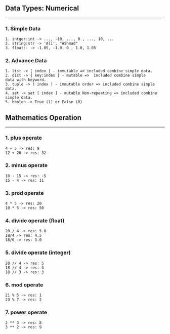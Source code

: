 ## Data Types: Numerical

---
### 1. Simple Data

```
1. intger:int -> ..., -10, ..., 0 , ..., 10, ...
2. string:str -> 'Ali', "AShmad"
3. float:- -> -1.05, -1.0, 0 , 1.0, 1.05
```
### 2. Advance Data

```
1. list -> [ index ] - immutable => included combine simple data.
2. dict -> { key:index } - mutable =>  included combine simple 
data with keyword.
3. tuple -> ( index ) - immutable order => included combine simple data. 
4. set -> set [ index ] - mutable Non-repeating => included combine simple data.
5. boolen -> True (1) or False (0)
```
## Mathematics Operation

---
### 1. plus operate

```
4 + 5 -> res: 9
12 + 20 -> res: 32
```
### 2. minus operate

```
10 - 15 -> res: -5
15 - 4 -> res: 11
```

### 3. prod operate

```
4 * 5 -> res: 20
10 * 5 -> res: 50
```

### 4. divide operate (float)

```
20 / 4 -> res: 5.0
18/4 -> res: 4.5
18/6 -> res: 3.0
```

### 5. divide operate (integer)

```
20 // 4 -> res: 5
18 // 4 -> res: 4
18 // 3 -> res: 3
```
### 6. mod operate

```
21 % 5 -> res: 1
23 % 7 -> res: 2
```

### 7. power operate 

```
2 ** 3 -> res: 8
3 ** 2 -> res: 9
```